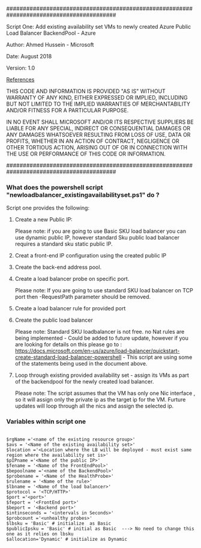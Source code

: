 
#########################################################################################

 Script One: Add existing availability set VMs to newly created Azure Public Load Balancer BackendPool - Azure

 Author: Ahmed Hussein - Microsoft 
 
 Date: August 2018
 
 Version: 1.0
 
 [References](https://docs.microsoft.com/en-us/azure/load-balancer/quickstart-create-standard-load-balancer-powershell)
 

 THIS CODE AND INFORMATION IS PROVIDED "AS IS" WITHOUT WARRANTY OF
 ANY KIND, EITHER EXPRESSED OR IMPLIED, INCLUDING BUT NOT LIMITED TO
 THE IMPLIED WARRANTIES OF MERCHANTABILITY AND/OR FITNESS FOR A
 PARTICULAR PURPOSE.

 IN NO EVENT SHALL MICROSOFT AND/OR ITS RESPECTIVE SUPPLIERS BE
 LIABLE FOR ANY SPECIAL, INDIRECT OR CONSEQUENTIAL DAMAGES OR ANY
 DAMAGES WHATSOEVER RESULTING FROM LOSS OF USE, DATA OR PROFITS,
 WHETHER IN AN ACTION OF CONTRACT, NEGLIGENCE OR OTHER TORTIOUS
 ACTION, ARISING OUT OF OR IN CONNECTION WITH THE USE OR PERFORMANCE
 OF THIS CODE OR INFORMATION.


#########################################################################################


### What does the powershell script "newloadbalancer_existingavailabilityset.ps1" do ? 

Script one provides the following:

1. Create a new Public IP:  
      
      Please note: if you are going to use Basic SKU load balancer you can use dynamic public IP, however standard Sku public load balancer requires a standard sku static public IP.
      
2. Creat a front-end IP configuration using the created public IP 

3. Create the back-end address pool.

4. Create a load balancer probe on specific port.
    
    Please note: If you are going to use standard SKU load balancer on TCP port then -RequestPath parameter should be removed. 

5. Create a load balancer rule for provided port

6. Create the public load balancer
   
   Please note: Standard SKU loadbalancer is not free. no Nat rules are being implemented - Could be added to future update, however if you are looking for details on this please go to : https://docs.microsoft.com/en-us/azure/load-balancer/quickstart-create-standard-load-balancer-powershell - This script are using some of the statements being used in the document above.
   
7. Loop through existing provided availability set - assign its VMs as part of the backendpool for the newly created load balancer.

    Please note: The script assumes that the VM has only one Nic interface , so it will assign only the private ip as the target ip for the VM. Furture updates will loop through all the nics and assign the selected ip.


### Variables within script one

```

$rgName ='<name of the existing resource group>'
$avs = '<Name of the existing availability set>'
$location ='<Location where the LB will be deployed - must exist same region where the availability set is>'
$pIPname ='<Name of the public IP>'
$fename = '<Name of the FrontEndPool>'
$bepoolname ='<name of the BackendPool>'
$probename = '<Name of the HealthProbe>'
$rulename = '<Name of the rule>'
$lbname = '<Name of the load balancer>'
$protocol = '<TCP/HTTP>'
$port ='<port>'
$feport = '<FrontEnd port>'
$beport = '<Backend port>'
$intinseconds = '<intervals in Seconds>'
$probcount ='<unhealthy probes>'
$lbsku = 'Basic' # initialize  as Basic  
$publicIpsku = 'Basic' # initial as Basic  ---> No need to change this one as it relies on lbsku
$allocation='Dynamic' # initialize as Dynamic



```

